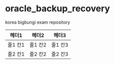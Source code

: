 # oracle_backup_recovery
korea bigbungi exam repository

| 헤더1 | 헤더2 | 헤더3 |
| --- | --- | --- |
| 줄1 칸1 | 줄1 칸2 | 줄1 칸3 |
| 줄2 칸1 | 줄2 칸2 | 줄2 칸3 |
